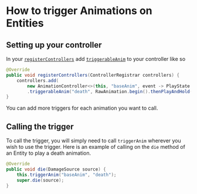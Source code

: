 # How to trigger Animations on Entities

## Setting up your controller

In your [`registerControllers`](https://github.com/AzureDoom/AzureLib/blob/1.20/Fabric/src/main/java/mod/azure/azurelib/core/animatable/GeoAnimatable.java#L35) add [`triggerableAnim`](https://github.com/AzureDoom/AzureLib/blob/1.20/Fabric/src/main/java/mod/azure/azurelib/animatable/SingletonGeoAnimatable.java#L84) to your controller like so

```java
@Override
public void registerControllers(ControllerRegistrar controllers) {
    controllers.add(
        new AnimationController<>(this, "baseAnim", event -> PlayState.CONTINUE)
        .triggerableAnim("death", RawAnimation.begin().thenPlayAndHold("death"));
}
```

You can add more triggers for each animation you want to call.&#x20;

## Calling the trigger

To call the trigger, you will simply need to call `triggerAnim` wherever you wish to use the trigger. Here is an example of calling on the `die` method of an Entity to play a death animation.

```java
@Override
public void die(DamageSource source) {
    this.triggerAnim("baseAnim", "death");
    super.die(source);
}
```
